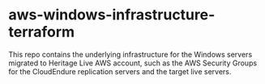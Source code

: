 # aws-windows-infrastructure-terraform
This repo contains the underlying infrastructure for the Windows servers migrated to Heritage Live AWS account, such as the AWS Security Groups for the CloudEndure replication servers and the target live servers.


